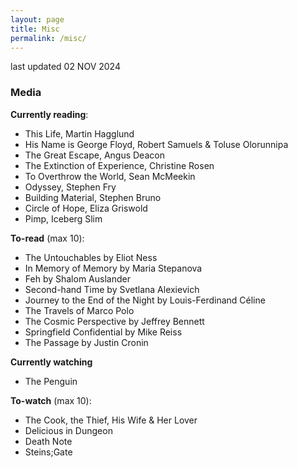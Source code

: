```yaml
---
layout: page
title: Misc
permalink: /misc/
---
```

last updated 02 NOV 2024

### Media
**Currently reading**:
- This Life, Martin Hagglund
- His Name is George Floyd, Robert Samuels & Toluse Olorunnipa
- The Great Escape, Angus Deacon
- The Extinction of Experience, Christine Rosen
- To Overthrow the World, Sean McMeekin
- Odyssey, Stephen Fry
- Building Material, Stephen Bruno
- Circle of Hope, Eliza Griswold
- Pimp, Iceberg Slim

**To-read** (max 10):
- The Untouchables by Eliot Ness
- In Memory of Memory by Maria Stepanova
- Feh by Shalom Auslander
- Second-hand Time by Svetlana Alexievich
- Journey to the End of the Night by Louis-Ferdinand Céline
- The Travels of Marco Polo
- The Cosmic Perspective by Jeffrey Bennett
- Springfield Confidential by Mike Reiss
- The Passage by Justin Cronin

**Currently watching**
- The Penguin

**To-watch** (max 10):
- The Cook, the Thief, His Wife & Her Lover
- Delicious in Dungeon
- Death Note
- Steins;Gate